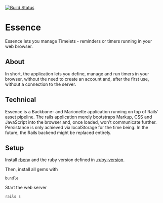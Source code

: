 [![Build Status](https://travis-ci.org/kaethorn/essence.png)](https://travis-ci.org/kaethorn/essence)

Essence
=======

Essence lets you manage Timelets - reminders or timers running in your web browser.

About
-----

In short, the application lets you define, manage and run timers in your browser, without the need to create an account and, after the first use, without a connection to the server.

Technical
---------

Essence is a Backbone- and Marionette application running on top of Rails' asset pipeline. The rails application merely bootstraps Markup, CSS and JavaScript into the browser and, once loaded, won't communicate further. Persistance is only achieved via localStorage for the time being. In the future, the Rails backend might be replaced entirely.

Setup
-----

Install [rbenv](https://github.com/sstephenson/rbenv) and the ruby version defined in [.ruby-version](https://github.com/kaethorn/essence/blob/master/.ruby-version).

Then, install all gems with

```
bundle
```

Start the web server

```
rails s
```

